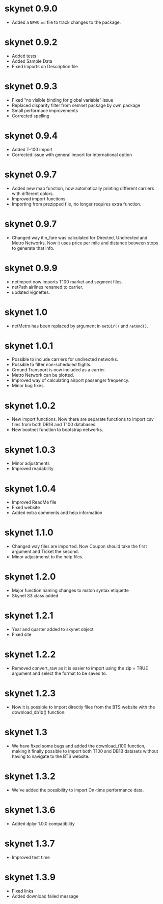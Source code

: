 # skynet 0.9.0

* Added a `NEWS.md` file to track changes to the package.

# skynet 0.9.2

* Added tests
* Added Sample Data
* Fixed Imports on Description file

# skynet 0.9.3

* Fixed "no visible binding for global variable" issue
* Replaced disparity filter from semnet package by own package
* Small performace improvements
* Corrected spelling

# skynet 0.9.4

* Added T-100 import
* Corrected issue with general import for international option

# skynet 0.9.7

* Added new map function, now automatically printing different carriers with different colors.
* Improved import functions
* Importing from prezipped file, no longer requires extra function.

# skynet 0.9.7

* Changed way itin_fare was calculated for Directed, Undirected and Metro Networks. Now it uses price per mile and distance between stops to generate that info.

# skynet 0.9.9

* netImport now imports T100 market and segment files.
* netPath airlines renamed to carrier.
* updated vignettes.

# skynet 1.0

* netMetro has been replaced by argument in `netDir()` and `netUnd()`.

# skynet 1.0.1

* Possible to include carriers for undirected networks.
* Possible to filter non-scheduled flights.
* Ground Transport is now included as a carrier.
* Metro Network can be plotted.
* Improved way of calculating airport passenger frequency.
* Minor bug fixes.

# skynet 1.0.2

* New import functions. Now there are separate functions to import csv files from both DB1B and T100 databases.
* New bootnet function to bootstrap networks.

# skynet 1.0.3

* Minor adjustments
* Improved readability

# skynet 1.0.4

* Improved ReadMe file
* Fixed website
* Added extra comments and help information

# skynet 1.1.0

* Changed way files are imported. Now Coupon should take the first argument and Ticket the second.
* Minor adjustmenst to the help files.

# skynet 1.2.0

* Major function naming changes to match syntax etiquette
* Skynet S3 class added

# skynet 1.2.1

* Year and quarter added to skynet object
* Fixed site

# skynet 1.2.2

* Removed convert_raw as it is easier to import using the zip = TRUE argument and select the format to be saved to.

# skynet 1.2.3

* Now it is possible to import directly files from the BTS website with the download_db1b() function.

# skynet 1.3

* We have fixed some bugs and added the download_t100 function, making it finally possible to import both T100 and DB1B datasets without having to navigate to the BTS website.

# skynet 1.3.2

* We've added the possibility to import On-time performance data.

# skynet 1.3.6

* Added dplyr 1.0.0 compatibility

# skynet 1.3.7

* Improved test time

# skynet 1.3.9

* Fixed links
* Added download failed message

